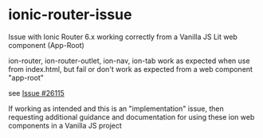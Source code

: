 # ionic-router-issue
Issue with Ionic Router 6.x working correctly from a Vanilla JS Lit web component (App-Root)

ion-router, ion-router-outlet, ion-nav, ion-tab work as expected when use from index.html, but fail or don't work as expected from a web component "app-root"

see [Issue #26115](https://github.com/ionic-team/ionic-framework/issues/26115)

If working as intended and this is an "implementation" issue, then requesting additional guidance and documentation for using these ion web components in a Vanilla JS project
